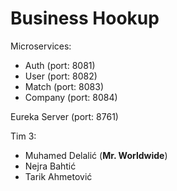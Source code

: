 # Business Hookup
Microservices:
 - Auth (port: 8081)
 - User (port: 8082)
 - Match (port: 8083)
 - Company (port: 8084)

Eureka Server (port: 8761)

Tim 3:
  - Muhamed Delalić (**Mr. Worldwide**)
  - Nejra Bahtić
  - Tarik Ahmetović

